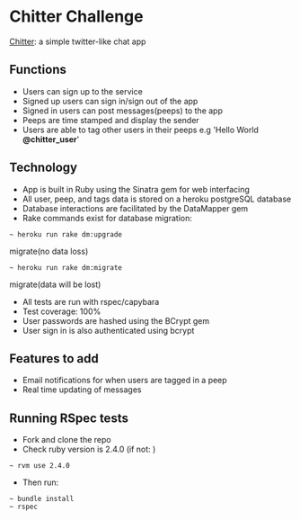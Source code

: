 Chitter Challenge
=================

[Chitter](http://rsk-chitter.herokuapp.com): a simple twitter-like chat app

Functions
---------

* Users can sign up to the service
* Signed up users can sign in/sign out of the app
* Signed in users can post messages(peeps) to the app
* Peeps are time stamped and display the sender
* Users are able to tag other users in their peeps
  e.g 'Hello World **@chitter_user**'

Technology
----------

* App is built in Ruby using the Sinatra gem for web interfacing
* All user, peep, and tags data is stored on a heroku postgreSQL database
* Database interactions are facilitated by the DataMapper gem  
* Rake commands exist for database migration:
```
~ heroku run rake dm:upgrade
```
migrate(no data loss)
```
~ heroku run rake dm:migrate
```
migrate(data will be lost)

* All tests are run with rspec/capybara
* Test coverage: 100%
* User passwords are hashed using the BCrypt gem
* User sign in is also authenticated using bcrypt

Features to add
---------------

* Email notifications for when users are tagged in a peep
* Real time updating of messages

Running RSpec tests
-------------------

* Fork and clone the repo
* Check ruby version is 2.4.0 (if not: )
```
~ rvm use 2.4.0
```
* Then run:
```
~ bundle install
~ rspec
```
